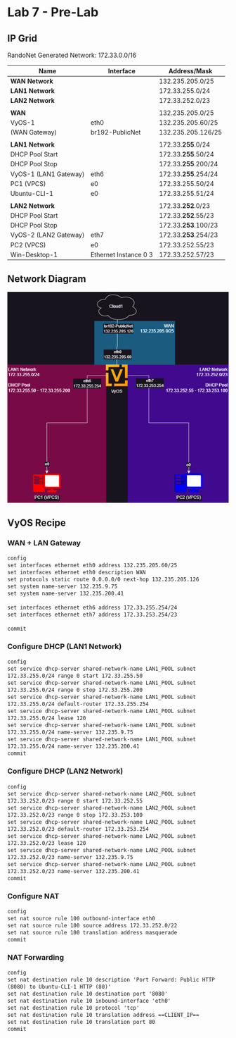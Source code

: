 # Lab 7 - Pre-Lab

## IP Grid

RandoNet Generated Network: 172.33.0.0/16

| Name                  | Interface             | Address/Mask          |
| --------------------- | --------------------- | --------------------- |
| **WAN Network**       |                       | 132.235.205.0/25      |
| **LAN1 Network**      |                       | 172.33.255.0/24       |
| **LAN2 Network**      |                       | 172.33.252.0/23       |
|                       |                       |                       |
| **WAN**               |                       | 132.235.205.0/25      |
| VyOS-1                | eth0                  | 132.235.205.60/25     |
| (WAN Gateway)         | br192-PublicNet       | 132.235.205.126/25    |
|                       |                       |                       |
| **LAN1 Network**      |                       | 172.33.**255**.0/24   |
| DHCP Pool Start       |                       | 172.33.**255**.50/24  |
| DHCP Pool Stop        |                       | 172.33.**255**.200/24 |
| VyOS-1 (LAN1 Gateway) | eth6                  | 172.33.**255**.254/24 |
| PC1 (VPCS)            | e0                    | 172.33.255.50/24      |
| Ubuntu-CLI-1          | e0                    | 172.33.255.51/24      |
|                       |                       |                       |
| **LAN2 Network**      |                       | 172.33.**252**.0/23   |
| DHCP Pool Start       |                       | 172.33.**252**.55/23  |
| DHCP Pool Stop        |                       | 172.33.**253**.100/23 |
| VyOS-2 (LAN2 Gateway) | eth7                  | 172.33.**253**.254/23 |
| PC2 (VPCS)            | e0                    | 172.33.252.55/23      |
| Win-Desktop-1         | Ethernet Instance 0 3 | 172.33.252.57/23      |

## Network Diagram

![Diagram](/Data%20Networking%20(ITS%202300)/Lab%207/Lab%207%20-%20Pre-Lab%20Diagram.png)

## VyOS Recipe

### WAN + LAN Gateway

    config
    set interfaces ethernet eth0 address 132.235.205.60/25
    set interfaces ethernet eth0 description WAN
    set protocols static route 0.0.0.0/0 next-hop 132.235.205.126
    set system name-server 132.235.9.75
    set system name-server 132.235.200.41

    set interfaces ethernet eth6 address 172.33.255.254/24
    set interfaces ethernet eth7 address 172.33.253.254/23
   
    commit

### Configure DHCP (LAN1 Network)

    config
    set service dhcp-server shared-network-name LAN1_POOL subnet 172.33.255.0/24 range 0 start 172.33.255.50
    set service dhcp-server shared-network-name LAN1_POOL subnet 172.33.255.0/24 range 0 stop 172.33.255.200
    set service dhcp-server shared-network-name LAN1_POOL subnet 172.33.255.0/24 default-router 172.33.255.254
    set service dhcp-server shared-network-name LAN1_POOL subnet 172.33.255.0/24 lease 120
    set service dhcp-server shared-network-name LAN1_POOL subnet 172.33.255.0/24 name-server 132.235.9.75
    set service dhcp-server shared-network-name LAN1_POOL subnet 172.33.255.0/24 name-server 132.235.200.41
    commit

### Configure DHCP (LAN2 Network)

    config
    set service dhcp-server shared-network-name LAN2_POOL subnet 172.33.252.0/23 range 0 start 172.33.252.55
    set service dhcp-server shared-network-name LAN2_POOL subnet 172.33.252.0/23 range 0 stop 172.33.253.100
    set service dhcp-server shared-network-name LAN2_POOL subnet 172.33.252.0/23 default-router 172.33.253.254
    set service dhcp-server shared-network-name LAN2_POOL subnet 172.33.252.0/23 lease 120
    set service dhcp-server shared-network-name LAN2_POOL subnet 172.33.252.0/23 name-server 132.235.9.75
    set service dhcp-server shared-network-name LAN2_POOL subnet 172.33.252.0/23 name-server 132.235.200.41
    commit

### Configure NAT

    config
    set nat source rule 100 outbound-interface eth0
    set nat source rule 100 source address 172.33.252.0/22
    set nat source rule 100 translation address masquerade
    commit

### NAT Forwarding

    config
    set nat destination rule 10 description 'Port Forward: Public HTTP (8080) to Ubuntu-CLI-1 HTTP (80)'
    set nat destination rule 10 destination port '8080'
    set nat destination rule 10 inbound-interface 'eth0'
    set nat destination rule 10 protocol 'tcp'
    set nat destination rule 10 translation address ==CLIENT_IP==
    set nat destination rule 10 translation port 80
    commit
